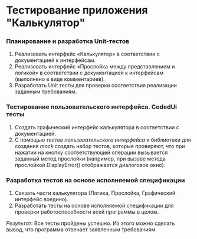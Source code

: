 # Тестирование приложения "Калькулятор"
### Планирование и разработка Unit-тестов
1.	Реализовать интерфейс «Калькулятор» в соответствии с документацией к интерфейсам.
2.	Реализовать интерфейс «Прослойка между представлением и логикой» в соответствии с документацией к интерфейсам (выполнено в виде комментариев).
3.	Разработать Unit тесты для проверки соответствия реализации заданным требованиям.

### Тестирование пользовательского интерфейса. CodedUi тесты
1.	Создать графический интерфейс калькулятора в соответствии с документацией.
2.	С помощью _тестов пользовательского интерфейса_ и библиотеки для создания _mock_ создать набор тестов, которые проверяют,  что при нажатии на кнопку  соответствующей операции вызывается заданный метод прослойки (например, при вызове метода прослойкой DisplayError() отображается диалоговое окно).

### Разработка тестов на основе исполняемой спецификации
1.	Связать части калькулятора (Логика, Прослойка, Графический интерфейс воедино).
2.	Разработать тесты на основе исполняемой спецификации для проверки работоспособности всей программы в целом.

*Результат:* Все тесты пройдены успешно. Из этого можно сделать вывод, что программа отвечает заявленным требованиям.
